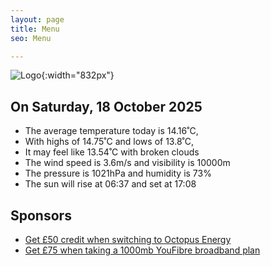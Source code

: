 ```yaml
---
layout: page
title: Menu
seo: Menu

---
```


![Logo](/images/logo.jpg){:width="832px"}

<!-- weather_marker starts -->
## On Saturday, 18 October 2025

- The average temperature today is 14.16˚C,
- With highs of 14.75˚C and lows of 13.8˚C,
- It may feel like 13.54˚C with broken clouds
- The wind speed is 3.6m/s and visibility is 10000m
- The pressure is 1021hPa and humidity is 73%
- The sun will rise at 06:37 and set at 17:08

<!-- weather_marker ends -->

## Sponsors

- [Get £50 credit when switching to Octopus Energy](https://bit.ly/3oD1nnS)
- [Get £75 when taking a 1000mb YouFibre broadband plan](https://aklam.io/91zWhU?)
